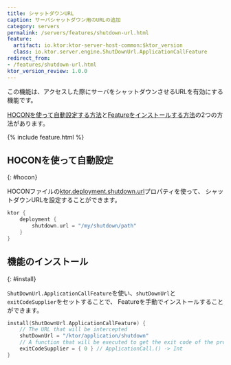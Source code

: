 ```yaml
---
title: シャットダウンURL
caption: サーバシャットダウン用のURLの追加
category: servers
permalink: /servers/features/shutdown-url.html
feature:
  artifact: io.ktor:ktor-server-host-common:$ktor_version
  class: io.ktor.server.engine.ShutDownUrl.ApplicationCallFeature
redirect_from:
- /features/shutdown-url.html
ktor_version_review: 1.0.0
---
```


この機能は、アクセスした際にサーバをシャットダウンさせるURLを有効にする機能です。

[HOCONを使って自動設定する方法](#hocon)と[Featureをインストールする方法](#install)の2つの方法があります。

{% include feature.html %}

## HOCONを使って自動設定
{: #hocon}

HOCONファイルの[ktor.deployment.shutdown.url](/servers/configuration.html#general)プロパティを使って、
シャットダウンURLを設定することができます。

```kotlin
ktor {
    deployment {
        shutdown.url = "/my/shutdown/path"
    }
}
```

## 機能のインストール
{: #install}

`ShutDownUrl.ApplicationCallFeature`を使い、`shutDownUrl`と`exitCodeSupplier`をセットすることで、
Featureを手動でインストールすることができます。

```kotlin
install(ShutDownUrl.ApplicationCallFeature) {
    // The URL that will be intercepted
    shutDownUrl = "/ktor/application/shutdown"
    // A function that will be executed to get the exit code of the process
    exitCodeSupplier = { 0 } // ApplicationCall.() -> Int
}
```